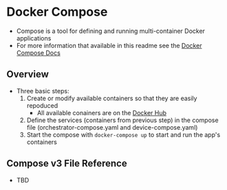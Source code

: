 # Docker Compose
- Compose is a tool for defining and running multi-container Docker applications
-  For more information that available in this readme see the [Docker Compose Docs](https://docs.docker.com/compose/)

## Overview
- Three basic steps:
	1. Create or modify available containers so that they are easily repoduced
		- All available conainers are on the [Docker Hub](https://hub.docker.com/explore/)
	2. Define the services (containers from previous step) in the compose file (orchestrator-compose.yaml and device-compose.yaml)
	3. Start the compose with `docker-compose up` to start and run the app's containers

## Compose v3 File Reference
- TBD